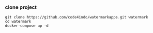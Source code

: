 ### clone project

```
git clone https://github.com/code4indo/watermarkapps.git watermark 
cd watermark 
docker-compose up -d 
```
